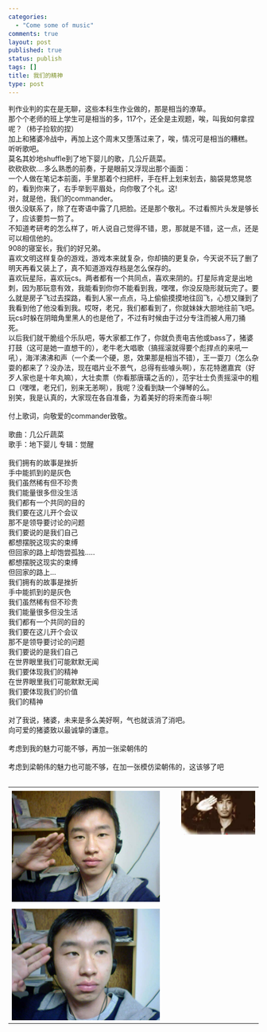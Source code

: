 ```yaml
--- 
categories: 
  - "Come some of music"
comments: true
layout: post
published: true
status: publish
tags: []
title: 我们的精神
type: post
---
```

<div id="msgcns!5F971C000415D85F!251" class="bvMsg">
<div>判作业判的实在是无聊，这些本科生作业做的，那是相当的潦草。</div>
<div>那个个老师的班上学生可是相当的多，117个，还全是主观题，唉，叫我如何拿捏呢？（柿子捡软的捏）</div>
<div>加上和猪婆冷战中，再加上这个周末又堕落过来了，唉，情况可是相当的糟糕。</div>
<div>听听歌吧。</div>
<div>莫名其妙地shuffle到了地下婴儿的歌，几公斤蔬菜。</div>
<div>砍砍砍砍....多么熟悉的前奏，于是眼前又浮现出那个画面：</div>
<div>一个人做在笔记本前面，手里那着个扫把杆，手在杆上划来划去，脑袋晃悠晃悠的，看到你来了，右手举到平眉处，向你敬了个礼。这!</div>
<div>对，就是他，我们的commander。</div>
<div>很久没联系了，除了在寄语中露了几把脸。还是那个敬礼。不过看照片头发是够长了，应该要剪一剪了。</div>
<div>不知道考研考的怎么样了，听人说自己觉得不错，恩，那就是不错，这一点，还是可以相信他的。</div>
<div>908的寝室长，我们的好兄弟。</div>
<div>喜欢文明这样复杂的游戏，游戏本来就复杂，你却搞的更复杂，今天说不玩了删了明天再看又装上了，真不知道游戏存档是怎么保存的。</div>
<div>喜欢玩星际，喜欢玩cs。两者都有一个共同点，喜欢来阴的。打星际肯定是出地刺，因为那玩意有效，我能看到你你不能看到我，嘿嘿，你没反隐形就玩完了。要么就是房子飞过去探路，看到人家一点点，马上偷偷摸摸地往回飞，心想又赚到了我看到他了他没看到我。哎呀，老兄，我们都看到了，你就妹妹大胆地往前飞吧。玩cs时躲在阴暗角里黑人的也是他了，不过有时候由于过分专注而被人用刀捅死。</div>
<div>以后我们就干脆组个乐队吧，等大家都工作了，你就负责电吉他或bass了，猪婆打鼓（这可是她一直想干的），老牛老大唱歌（搞摇滚就得要个彪捍点的来吼一吼），海洋沸沸和声（一个柔一个硬，恩，效果那是相当不错），王一耍刀（怎么杂耍的都来了？没办法，现在唱片业不景气，总得有些噱头啊），东花特邀嘉宾（好歹人家也是十年丸嘛），大壮卖票（你看那唐璜之舌的），范宇壮士负责摇滚中的粗口（嘿嘿，老兄们，别来无恙啊），我呢？没看到缺一个弹琴的么。</div>
<div>别笑，我是认真的，大家现在各自准备，为着美好的将来而奋斗啊!</div>
<div> </div>
<div>付上歌词，向敬爱的commander致敬。</div>
<div> </div>
<div>歌曲：几公斤蔬菜   <br>歌手：地下婴儿 专辑：觉醒</div>
<div>  <br>我们拥有的故事是挫折<br>手中能抓到的是灰色<br>我们虽然稀有但不珍贵<br>我们能量很多但没生活<br>我们都有一个共同的目的<br>我们要在这儿开个会议<br>那不是领导要讨论的问题<br>我们要说的是我们自己<br>都想摆脱这现实的束缚<br>但回家的路上却饱尝孤独.....<br>都想摆脱这现实的束缚<br>但回家的路上...<br>我们拥有的故事是挫折<br>手中能抓到的是灰色<br>我们虽然稀有但不珍贵<br>我们能量很多但没生活<br>我们都有一个共同的目的<br>我们要在这儿开个会议<br>那不是领导要讨论的问题<br>我们要说的是我们自己<br>在世界眼里我们可能默默无闻<br>我们要体现我们的精神<br>在世界眼里我们可能默默无闻<br>我们要体现我们的价值<br>我们的精神</div>
<div> </div>
<div>对了我说，猪婆，未来是多么美好啊，气也就该消了消吧。<br>向可爱的猪婆致以最诚挚的谦意。</div>
<div> </div>
<div>考虑到我的魅力可能不够，再加一张梁朝伟的</div>
<div> </div>
<div>考虑到梁朝伟的魅力也可能不够，在加一张模仿梁朝伟的，这该够了吧</div>
<div> </div>
</div>
<table cellspacing="0" border="0">
<tr><td></td></tr>
<tr>
<td valign="top"><a href="/images/blog/2006-02-12-wo-men-de-jing-shen-0.jpg" target="_blank" rel="WLPP;url=http://blufiles.storage.live.com/y1p8mF83eXQ9g3rhkHM5bKdvPFuNR8UwXPrGMAeeqe5YoS6xVSsgkPQ0H1ns81o2dyeDlvOWr5L_fg;cnsid=cns!5F971C000415D85F!252"><img src="/images/blog/2006-02-12-wo-men-de-jing-shen-0.jpg" border="0" alt=""></a></td>
<td width="15"></td>
<td valign="top"><a href="/images/blog/2006-02-12-wo-men-de-jing-shen-1.jpg" target="_blank" rel="WLPP;url=http://blufiles.storage.live.com/y1pRrSAwc3sXUaILB7LWsW6_R1ZVm8YdnWQ9jxdgnV4kDaMiO17CZV7aMzk3G2GX3mm4CIh3tz_ANw;cnsid=cns!5F971C000415D85F!253"><img src="/images/blog/2006-02-12-wo-men-de-jing-shen-1.jpg" border="0" alt=""></a></td>
</tr>
<tr><td></td></tr>
<tr><td valign="top"><a href="/images/blog/2006-02-12-wo-men-de-jing-shen-2.jpg" target="_blank" rel="WLPP;url=http://blufiles.storage.live.com/y1pHP7jKAScHfr-SaWVZZGWR3sgkE8rZqxmsrNq7lf5mYrkaUVzJnk2wnjzqMaWdCyZTuLnRS-041g;cnsid=cns!5F971C000415D85F!254"><img src="/images/blog/2006-02-12-wo-men-de-jing-shen-2.jpg" border="0" alt=""></a></td></tr>
</table>
